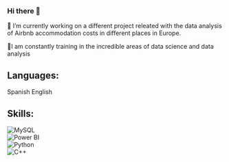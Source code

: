 ### Hi there 👋

<!--
**AlfonsinaMarti/AlfonsinaMarti** is a ✨ _special_ ✨ repository because its `README.md` (this file) appears on your GitHub profile.-->

🔭 I’m currently working on a different project releated with the data analysis of Airbnb accommodation costs in different places in Europe.

🌱I am constantly training in the incredible areas of data science and data analysis

## Languages:
Spanish
English

## Skills:
![MySQL](https://img.shields.io/badge/MySQL-F75130?style=for-the-badge&logo=MySQL&logoColor=white&labelColor=101010)</br>
![Power BI](https://img.shields.io/badge/Power-BI-24B02A?style=for-the-badge&logo=Power-BI&logoColor=white&labelColor=101010)</br>
![Python](https://img.shields.io/badge/Python-2DA4D1?style=for-the-badge&logo=Python&logoColor=white&labelColor=101010)</br>
![C++](https://img.shields.io/badge/C++-E63CDC?style=for-the-badge&logo=C++&logoColor=white&labelColor=101010)</br>
